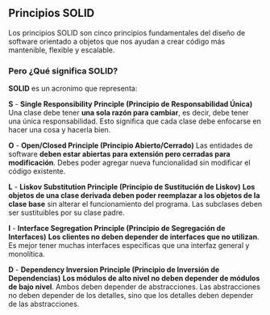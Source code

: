 ## Principios SOLID

Los principios SOLID son cinco principios fundamentales del diseño de software orientado a objetos que nos ayudan a crear código más mantenible, flexible y escalable.

### Pero ¿Qué significa SOLID?

**SOLID** es un acronimo que representa:

**S** - **Single Responsibility Principle (Principio de Responsabilidad Única)** Una clase debe tener **una sola razón para cambiar**, es decir, debe tener una única responsabilidad. Esto significa que cada clase debe enfocarse en hacer una cosa y hacerla bien.

**O** - **Open/Closed Principle (Principio Abierto/Cerrado)** Las entidades de software **deben estar abiertas para extensión pero cerradas para modificación**. Debes poder agregar nueva funcionalidad sin modificar el código existente.

**L** - **Liskov Substitution Principle (Principio de Sustitución de Liskov)** **Los objetos de una clase derivada deben poder reemplazar a los objetos de la clase base** sin alterar el funcionamiento del programa. Las subclases deben ser sustituibles por su clase padre.

**I** - **Interface Segregation Principle (Principio de Segregación de Interfaces)** **Los clientes no deben depender de interfaces que no utilizan**. Es mejor tener muchas interfaces específicas que una interfaz general y monolítica.

**D** - **Dependency Inversion Principle (Principio de Inversión de Dependencias)** **Los módulos de alto nivel no deben depender de módulos de bajo nivel**. Ambos deben depender de abstracciones. Las abstracciones no deben depender de los detalles, sino que los detalles deben depender de las abstracciones.